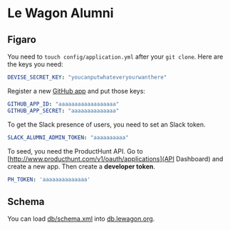 # Le Wagon Alumni

## Figaro

You need to `touch config/application.yml` after your `git clone`. Here are the keys you need:

```yaml
DEVISE_SECRET_KEY: "youcanputwhateveryourwanthere"
```

Register a new [GitHub app](https://github.com/settings/developers) and put those keys:

```yaml
GITHUB_APP_ID: "aaaaaaaaaaaaaaaaaa"
GITHUB_APP_SECRET: "aaaaaaaaaaaaaa"
```

To get the Slack presence of users, you need to set an Slack token.

```yaml
SLACK_ALUMNI_ADMIN_TOKEN: "aaaaaaaaaa"
```

To seed, you need the ProductHunt API. Go to [http://www.producthunt.com/v1/oauth/applications](API Dashboard) and
create a new app. Then create a **developer token**.

```yaml
PH_TOKEN: 'aaaaaaaaaaaaaa'
```

## Schema

You can load [db/schema.xml](db/schema.xml) into [db.lewagon.org](http://db.lewagon.org).
